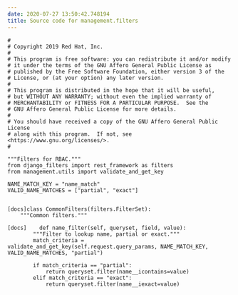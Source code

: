 ```yaml
---
date: 2020-07-27 13:50:42.748194
title: Source code for management.filters
---
```


<div class="highlight">

    #
    # Copyright 2019 Red Hat, Inc.
    #
    # This program is free software: you can redistribute it and/or modify
    # it under the terms of the GNU Affero General Public License as
    # published by the Free Software Foundation, either version 3 of the
    # License, or (at your option) any later version.
    #
    # This program is distributed in the hope that it will be useful,
    # but WITHOUT ANY WARRANTY; without even the implied warranty of
    # MERCHANTABILITY or FITNESS FOR A PARTICULAR PURPOSE.  See the
    # GNU Affero General Public License for more details.
    #
    # You should have received a copy of the GNU Affero General Public License
    # along with this program.  If not, see <https://www.gnu.org/licenses/>.
    #
    
    """Filters for RBAC."""
    from django_filters import rest_framework as filters
    from management.utils import validate_and_get_key
    
    NAME_MATCH_KEY = "name_match"
    VALID_NAME_MATCHES = ["partial", "exact"]
    
    
    [docs]class CommonFilters(filters.FilterSet):
        """Common filters."""
    
    [docs]    def name_filter(self, queryset, field, value):
            """Filter to lookup name, partial or exact."""
            match_criteria = validate_and_get_key(self.request.query_params, NAME_MATCH_KEY, VALID_NAME_MATCHES, "partial")
    
            if match_criteria == "partial":
                return queryset.filter(name__icontains=value)
            elif match_criteria == "exact":
                return queryset.filter(name__iexact=value)

</div>